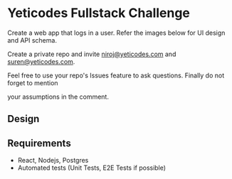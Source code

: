 # Yeticodes Fullstack Challenge

Create a web app that logs in a user. Refer the images below for UI design and API schema.

Create a private repo and invite niroj@yeticodes.com and suren@yeticodes.com.

Feel free to use your repo's Issues feature to ask questions. Finally do not forget to mention

your assumptions in the comment.

## Design

## Requirements
- React, Nodejs, Postgres
- Automated tests (Unit Tests, E2E Tests if possible)
